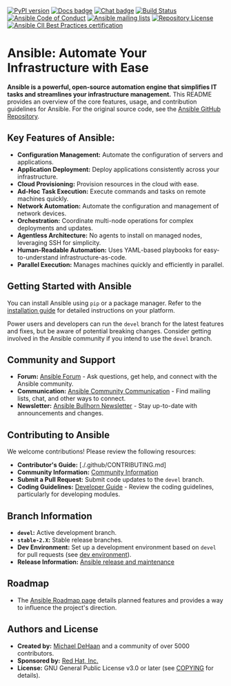 [![PyPI version](https://img.shields.io/pypi/v/ansible-core.svg)](https://pypi.org/project/ansible-core)
[![Docs badge](https://img.shields.io/badge/docs-latest-brightgreen.svg)](https://docs.ansible.com/ansible/latest/)
[![Chat badge](https://img.shields.io/badge/chat-IRC-brightgreen.svg)](https://docs.ansible.com/ansible/devel/community/communication.html)
[![Build Status](https://dev.azure.com/ansible/ansible/_apis/build/status/CI?branchName=devel)](https://dev.azure.com/ansible/ansible/_build/latest?definitionId=20&branchName=devel)
[![Ansible Code of Conduct](https://img.shields.io/badge/code%20of%20conduct-Ansible-silver.svg)](https://docs.ansible.com/ansible/devel/community/code_of_conduct.html)
[![Ansible mailing lists](https://img.shields.io/badge/mailing%20lists-Ansible-orange.svg)](https://docs.ansible.com/ansible/devel/community/communication.html#mailing-list-information)
[![Repository License](https://img.shields.io/badge/license-GPL%20v3.0-brightgreen.svg)](COPYING)
[![Ansible CII Best Practices certification](https://bestpractices.coreinfrastructure.org/projects/2372/badge)](https://bestpractices.coreinfrastructure.org/projects/2372)

# Ansible: Automate Your Infrastructure with Ease

**Ansible is a powerful, open-source automation engine that simplifies IT tasks and streamlines your infrastructure management.**  This README provides an overview of the core features, usage, and contribution guidelines for Ansible. For the original source code, see the [Ansible GitHub Repository](https://github.com/ansible/ansible).

## Key Features of Ansible:

*   **Configuration Management:** Automate the configuration of servers and applications.
*   **Application Deployment:** Deploy applications consistently across your infrastructure.
*   **Cloud Provisioning:** Provision resources in the cloud with ease.
*   **Ad-Hoc Task Execution:** Execute commands and tasks on remote machines quickly.
*   **Network Automation:** Automate the configuration and management of network devices.
*   **Orchestration:** Coordinate multi-node operations for complex deployments and updates.
*   **Agentless Architecture:** No agents to install on managed nodes, leveraging SSH for simplicity.
*   **Human-Readable Automation:** Uses YAML-based playbooks for easy-to-understand infrastructure-as-code.
*   **Parallel Execution:** Manages machines quickly and efficiently in parallel.

## Getting Started with Ansible

You can install Ansible using `pip` or a package manager.  Refer to the [installation guide](https://docs.ansible.com/ansible/latest/installation_guide/intro_installation.html) for detailed instructions on your platform.

Power users and developers can run the `devel` branch for the latest features and fixes, but be aware of potential breaking changes.  Consider getting involved in the Ansible community if you intend to use the `devel` branch.

## Community and Support

*   **Forum:** [Ansible Forum](https://forum.ansible.com/c/help/6) - Ask questions, get help, and connect with the Ansible community.
*   **Communication:** [Ansible Community Communication](https://docs.ansible.com/ansible/devel/community/communication.html) - Find mailing lists, chat, and other ways to connect.
*   **Newsletter:** [Ansible Bullhorn Newsletter](https://docs.ansible.com/ansible/devel/community/communication.html#the-bullhorn) - Stay up-to-date with announcements and changes.

## Contributing to Ansible

We welcome contributions!  Please review the following resources:

*   **Contributor's Guide:**  [./.github/CONTRIBUTING.md]
*   **Community Information:** [Community Information](https://docs.ansible.com/ansible/devel/community)
*   **Submit a Pull Request:** Submit code updates to the `devel` branch.
*   **Coding Guidelines:** [Developer Guide](https://docs.ansible.com/ansible/devel/dev_guide/) - Review the coding guidelines, particularly for developing modules.

## Branch Information

*   **`devel`:**  Active development branch.
*   **`stable-2.X`:** Stable release branches.
*   **Dev Environment:** Set up a development environment based on `devel` for pull requests (see [dev environment](https://docs.ansible.com/ansible/devel/dev_guide/developing_modules_general.html#common-environment-setup)).
*   **Release Information:** [Ansible release and maintenance](https://docs.ansible.com/ansible/devel/reference_appendices/release_and_maintenance.html)

## Roadmap

*   The [Ansible Roadmap page](https://docs.ansible.com/ansible/devel/roadmap/) details planned features and provides a way to influence the project's direction.

## Authors and License

*   **Created by:** [Michael DeHaan](https://github.com/mpdehaan) and a community of over 5000 contributors.
*   **Sponsored by:** [Red Hat, Inc.](https://www.redhat.com)
*   **License:** GNU General Public License v3.0 or later (see [COPYING](COPYING) for details).